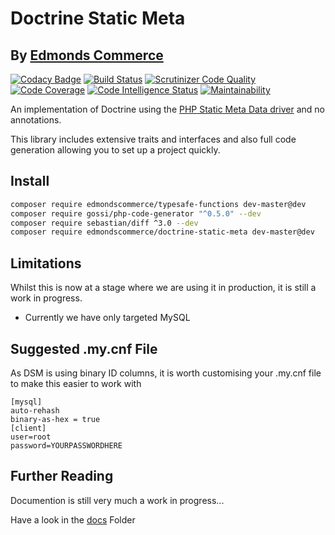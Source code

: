 # Doctrine Static Meta
## By [Edmonds Commerce](https://www.edmondscommerce.co.uk)

[![Codacy Badge](https://api.codacy.com/project/badge/Grade/00a50e56835f45b0ba32eed9c0285ede)](https://www.codacy.com/app/edmondscommerce/doctrine-static-meta?utm_source=github.com&amp;utm_medium=referral&amp;utm_content=edmondscommerce/doctrine-static-meta&amp;utm_campaign=Badge_Grade) 
[![Build Status](https://travis-ci.org/edmondscommerce/doctrine-static-meta.svg?branch=master)](https://travis-ci.org/edmondscommerce/doctrine-static-meta)
[![Scrutinizer Code Quality](https://scrutinizer-ci.com/g/edmondscommerce/doctrine-static-meta/badges/quality-score.png?b=master)](https://scrutinizer-ci.com/g/edmondscommerce/doctrine-static-meta/?branch=master)
[![Code Coverage](https://scrutinizer-ci.com/g/edmondscommerce/doctrine-static-meta/badges/coverage.png?b=master)](https://scrutinizer-ci.com/g/edmondscommerce/doctrine-static-meta/?branch=master)
[![Code Intelligence Status](https://scrutinizer-ci.com/g/edmondscommerce/doctrine-static-meta/badges/code-intelligence.svg?b=master)](https://scrutinizer-ci.com/code-intelligence)
[![Maintainability](https://api.codeclimate.com/v1/badges/fd4655978dc2137dd375/maintainability)](https://codeclimate.com/github/edmondscommerce/doctrine-static-meta/maintainability)

An implementation of Doctrine using the [PHP Static Meta Data driver](http://docs.doctrine-project.org/projects/doctrine-orm/en/latest/reference/php-mapping.html#static-function) and no annotations.

This library includes extensive traits and interfaces and also full code generation allowing you to set up a project quickly.

## Install

```bash
composer require edmondscommerce/typesafe-functions dev-master@dev
composer require gossi/php-code-generator "^0.5.0" --dev
composer require sebastian/diff ^3.0 --dev
composer require edmondscommerce/doctrine-static-meta dev-master@dev
```

## Limitations

Whilst this is now at a stage where we are using it in production, it is still a work in progress.

* Currently we have only targeted MySQL

## Suggested .my.cnf File

As DSM is using binary ID columns, it is worth customising your .my.cnf file to make this easier to work with

```
[mysql]
auto-rehash
binary-as-hex = true                                                                                              
[client]
user=root
password=YOURPASSWORDHERE
```

## Further Reading

Documention is still very much a work in progress...

Have a look in the [docs](docs) Folder
